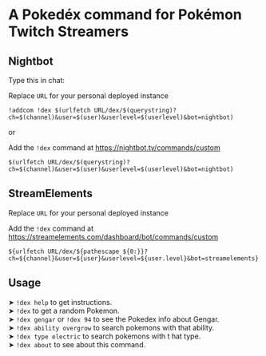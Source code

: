 # A Pokedéx command for Pokémon Twitch Streamers


## Nightbot

Type this in chat:

Replace `URL` for your personal deployed instance

```
!addcom !dex $(urlfetch URL/dex/$(querystring)?ch=$(channel)&user=$(user)&userlevel=$(userlevel)&bot=nightbot)
```

or

Add the `!dex` command at https://nightbot.tv/commands/custom
```
$(urlfetch URL/dex/$(querystring)?ch=$(channel)&user=$(user)&userlevel=$(userlevel)&bot=nightbot)
```

## StreamElements

Replace `URL` for your personal deployed instance

Add the `!dex` command at https://streamelements.com/dashboard/bot/commands/custom
```
${urlfetch URL/dex/${pathescape ${0:}}?ch=${channel}&user=${user}&userlevel=${user.level}&bot=streamelements}
```

Usage
------------

  ➤ `!dex help` to get instructions.  
  ➤ `!dex` to get a random Pokemon.  
  ➤ `!dex gengar` or `!dex 94` to see the Pokedex info about    Gengar.  
  ➤ `!dex ability overgrow` to search pokemons with that ability.  
  ➤ `!dex type electric` to search pokemons with t  hat type.  
  ➤ `!dex about` to see about this command.
